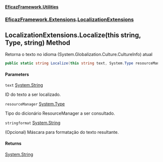 #### [EficazFramework.Utilities](EficazFrameworkUtilities.md 'EficazFramework Utilities')
### [EficazFramework.Extensions](EficazFrameworkUtilities.md#EficazFramework.Extensions 'EficazFramework.Extensions').[LocalizationExtensions](LocalizationExtensions.md 'EficazFramework.Extensions.LocalizationExtensions')

## LocalizationExtensions.Localize(this string, Type, string) Method

Retorna o texto no idioma (System.Globalization.Culture.CultureInfo) atual

```csharp
public static string Localize(this string text, System.Type resourceManager, string stringformat);
```
#### Parameters

<a name='EficazFramework.Extensions.LocalizationExtensions.Localize(thisstring,System.Type,string).text'></a>

`text` [System.String](https://docs.microsoft.com/en-us/dotnet/api/System.String 'System.String')

ID do texto a ser localizado.

<a name='EficazFramework.Extensions.LocalizationExtensions.Localize(thisstring,System.Type,string).resourceManager'></a>

`resourceManager` [System.Type](https://docs.microsoft.com/en-us/dotnet/api/System.Type 'System.Type')

Tipo do dicionário ResourceManager a ser consultado.

<a name='EficazFramework.Extensions.LocalizationExtensions.Localize(thisstring,System.Type,string).stringformat'></a>

`stringformat` [System.String](https://docs.microsoft.com/en-us/dotnet/api/System.String 'System.String')

(Opcional) Máscara para formatação do texto resultante.

#### Returns
[System.String](https://docs.microsoft.com/en-us/dotnet/api/System.String 'System.String')